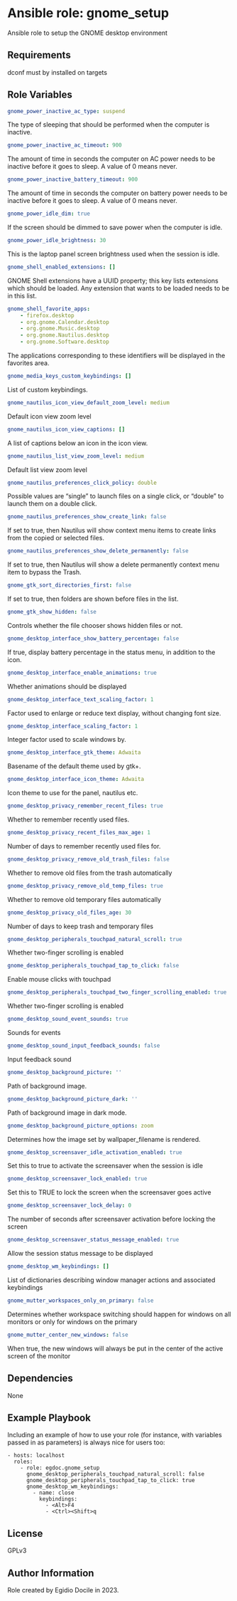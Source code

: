 Ansible role: gnome_setup
=========

Ansible role to setup the GNOME desktop environment

Requirements
------------

dconf must by installed on targets

Role Variables
--------------

```yaml
gnome_power_inactive_ac_type: suspend 
```

The type of sleeping that should be performed when the computer is inactive.

```yaml
gnome_power_inactive_ac_timeout: 900
```

The amount of time in seconds the computer on AC power needs to be inactive before it goes to sleep. A value of 0 means never.

```yaml
gnome_power_inactive_battery_timeout: 900
```

The amount of time in seconds the computer on battery power needs to be inactive before it goes to sleep. A value of 0 means never.

```yaml
gnome_power_idle_dim: true
```

If the screen should be dimmed to save power when the computer is idle.

```yaml
gnome_power_idle_brightness: 30
```

This is the laptop panel screen brightness used when the session is idle.

```yaml
gnome_shell_enabled_extensions: []
```

GNOME Shell extensions have a UUID property; this key lists extensions which should be loaded. Any extension that wants to be loaded needs to be in this list.

```yaml
gnome_shell_favorite_apps:
    - firefox.desktop
    - org.gnome.Calendar.desktop
    - org.gnome.Music.desktop
    - org.gnome.Nautilus.desktop
    - org.gnome.Software.desktop
```

The applications corresponding to these identifiers will be displayed in the favorites area.

```yaml
gnome_media_keys_custom_keybindings: []
```

List of custom keybindings.

```yaml
gnome_nautilus_icon_view_default_zoom_level: medium
```

Default icon view zoom level

```yaml
gnome_nautilus_icon_view_captions: []
```

A list of captions below an icon in the icon view.

```yaml
gnome_nautilus_list_view_zoom_level: medium
```

Default list view zoom level

```yaml
gnome_nautilus_preferences_click_policy: double
```

Possible values are “single” to launch files on a single click, or “double” to launch them on a double click.

```yaml
gnome_nautilus_preferences_show_create_link: false
```

If set to true, then Nautilus will show context menu items to create links from the copied or selected files.

```yaml
gnome_nautilus_preferences_show_delete_permanently: false
```

If set to true, then Nautilus will show a delete permanently context menu item to bypass the Trash.

```yaml
gnome_gtk_sort_directories_first: false
```

If set to true, then folders are shown before files in the list.

```yaml
gnome_gtk_show_hidden: false
```

Controls whether the file chooser shows hidden files or not.

```yaml
gnome_desktop_interface_show_battery_percentage: false
```

If true, display battery percentage in the status menu, in addition to the icon.

```yaml
gnome_desktop_interface_enable_animations: true
```

Whether animations should be displayed

```yaml
gnome_desktop_interface_text_scaling_factor: 1
```

Factor used to enlarge or reduce text display, without changing font size.

```yaml
gnome_desktop_interface_scaling_factor: 1
```

Integer factor used to scale windows by.

```yaml
gnome_desktop_interface_gtk_theme: Adwaita
```

Basename of the default theme used by gtk+.

```yaml
gnome_desktop_interface_icon_theme: Adwaita
```

Icon theme to use for the panel, nautilus etc.

```yaml
gnome_desktop_privacy_remember_recent_files: true
```

Whether to remember recently used files.

```yaml
gnome_desktop_privacy_recent_files_max_age: 1
``` 

Number of days to remember recently used files for.

```yaml
gnome_desktop_privacy_remove_old_trash_files: false
```

Whether to remove old files from the trash automatically

```yaml
gnome_desktop_privacy_remove_old_temp_files: true
```

Whether to remove old temporary files automatically

```yaml
gnome_desktop_privacy_old_files_age: 30
```

Number of days to keep trash and temporary files

```yaml
gnome_desktop_peripherals_touchpad_natural_scroll: true
```

Whether two-finger scrolling is enabled

```yaml
gnome_desktop_peripherals_touchpad_tap_to_click: false
```

Enable mouse clicks with touchpad

```yaml
gnome_desktop_peripherals_touchpad_two_finger_scrolling_enabled: true
```

Whether two-finger scrolling is enabled

```yaml
gnome_desktop_sound_event_sounds: true
```

Sounds for events

```yaml
gnome_desktop_sound_input_feedback_sounds: false
```

Input feedback sound

```yaml
gnome_desktop_background_picture: ''
```

Path of background image.

```yaml
gnome_desktop_background_picture_dark: ''
```

Path of background image in dark mode.

```yaml
gnome_desktop_background_picture_options: zoom
```

Determines how the image set by wallpaper_filename is rendered.

```yaml
gnome_desktop_screensaver_idle_activation_enabled: true
```

Set this to true to activate the screensaver when the session is idle

```yaml
gnome_desktop_screensaver_lock_enabled: true
```

Set this to TRUE to lock the screen when the screensaver goes active

```yaml
gnome_desktop_screensaver_lock_delay: 0
```

The number of seconds after screensaver activation before locking the screen

```yaml
gnome_desktop_screensaver_status_message_enabled: true
```

Allow the session status message to be displayed

```yaml
gnome_desktop_wm_keybindings: []
```

List of dictionaries describing window manager actions and associated keybindings

```yaml
gnome_mutter_workspaces_only_on_primary: false
```

Determines whether workspace switching should happen for windows on all monitors or only for windows on the primary

```yaml
gnome_mutter_center_new_windows: false
```

When true, the new windows will always be put in the center of the active screen of the monitor


Dependencies
------------

None

Example Playbook
----------------

Including an example of how to use your role (for instance, with variables passed in as parameters) is always nice for users too:

    - hosts: localhost
      roles:
        - role: egdoc.gnome_setup 
          gnome_desktop_peripherals_touchpad_natural_scroll: false
          gnome_desktop_peripherals_touchpad_tap_to_click: true
          gnome_desktop_wm_keybindings:
            - name: close
              keybindings:
                - <Alt>F4
                - <Ctrl><Shift>q

License
-------

GPLv3

Author Information
------------------

Role created by Egidio Docile in 2023.
